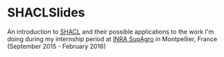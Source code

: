 # SHACLSlides

An introduction to [SHACL](https://www.w3.org/TR/shacl/) and their possible applications to the work I'm doing during my internship period at [INRA SupAgro](http://www.supagro.inra.fr/) in Montpellier, France (September 2015 - February 2016)
